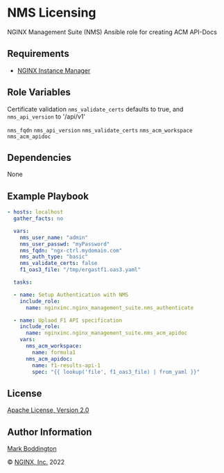 NMS Licensing
=============

NGINX Management Suite (NMS) Ansible role for creating ACM API-Docs


Requirements
------------

* [NGINX Instance Manager](https://www.nginx.com/products/nginx-instance-manager/)

Role Variables
--------------

Certificate validation `nms_validate_certs` defaults to true, and `nms_api_version` to '/api/v1'

`nms_fqdn`
`nms_api_version`
`nms_validate_certs`
`nms_acm_workspace`
`nms_acm_apidoc`


Dependencies
------------

None

Example Playbook
----------------

```yaml
- hosts: localhost
  gather_facts: no

  vars:
    nms_user_name: "admin"
    nms_user_passwd: "myPassword"
    nms_fqdn: "ngx-ctrl.mydomain.com"
    nms_auth_type: "basic"
    nms_validate_certs: false
    f1_oas3_file: "/tmp/ergastf1.oas3.yaml"

  tasks:

  - name: Setup Authentication with NMS
    include_role: 
      name: nginxinc.nginx_management_suite.nms_authenticate

  - name: Uplaod F1 API specification
    include_role:
      name: nginxinc.nginx_management_suite.nms_acm_apidoc
    vars:
      nms_acm_workspace:
        name: formula1
      nms_acm_apidoc:
        name: f1-results-api-1
        spec: "{{ lookup('file', f1_oas3_file) | from_yaml }}"

```

License
-------

[Apache License, Version 2.0](./LICENSE)

Author Information
------------------

[Mark Boddington](https://github.com/TuxInvader)

&copy; [NGINX, Inc.](https://www.nginx.com/) 2022

